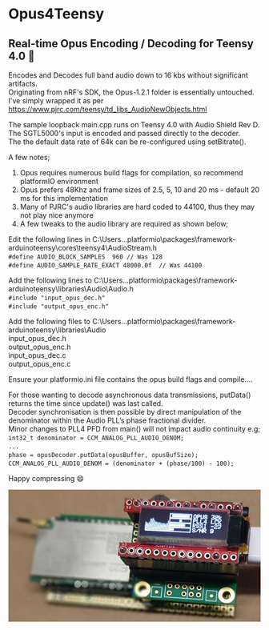 # Opus4Teensy  
## Real-time Opus Encoding / Decoding for Teensy 4.0 🚧

Encodes and Decodes full band audio down to 16 kbs without significant artifacts.  
Originating from nRF's SDK, the Opus-1.2.1 folder is essentially untouched.  
I've simply wrapped it as per https://www.pjrc.com/teensy/td_libs_AudioNewObjects.html  

The sample loopback main.cpp runs on Teensy 4.0 with Audio Shield Rev D.  
The SGTL5000's input is encoded and passed directly to the decoder.  
The the default data rate of 64k can be re-configured using setBitrate().  

A few notes;
1. Opus requires numerous build flags for compilation, so recommend platformIO environment
2. Opus prefers 48Khz and frame sizes of 2.5, 5, 10 and 20 ms - default 20 ms for this implementation
3. Many of PJRC's audio libraries are hard coded to 44100, thus they may not play nice anymore
4. A few tweaks to the audio library are required as shown below;

Edit the following lines in C:\Users\..\.platformio\packages\framework-arduinoteensy\cores\teensy4\AudioStream.h  
`#define AUDIO_BLOCK_SAMPLES  960 // Was 128`  
`#define AUDIO_SAMPLE_RATE_EXACT 48000.0f  // Was 44100`  

Add the following lines to C:\Users\..\.platformio\packages\framework-arduinoteensy\libraries\Audio\Audio.h  
`#include "input_opus_dec.h"`  
`#include "output_opus_enc.h"`  

Add the following files to C:\Users\..\.platformio\packages\framework-arduinoteensy\libraries\Audio  
input_opus_dec.h  
output_opus_enc.h  
input_opus_dec.c  
output_opus_enc.c  

Ensure your platformio.ini file contains the opus build flags and compile....  

For those wanting to decode asynchronous data transmissions, putData() returns the time since update() was last called.  
Decoder synchronisation is then possible by direct manipulation of the denominator within the Audio PLL’s phase fractional divider.  
Minor changes to PLL4 PFD from main() will not impact audio continuity e.g;  
`int32_t denominator = CCM_ANALOG_PLL_AUDIO_DENOM;`  
`...`  
`phase = opusDecoder.putData(opusBuffer, opusBufSize);`  
`CCM_ANALOG_PLL_AUDIO_DENOM = (denominator + (phase/100) - 100);`  

Happy compressing 😄

![](https://github.com/mgergos/assets/blob/main/Opus_over_LORA.jpg?raw=true)

